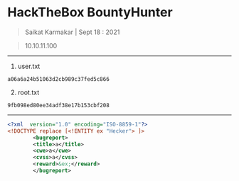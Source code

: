 # HackTheBox BountyHunter

> Saikat Karmakar | Sept 18 : 2021

> 10.10.11.100

--- 

1. user.txt
```
a06a6a24b51063d2cb989c37fed5c866
```
2. root.txt
```
9fb098ed80ee34adf38e17b153cbf208
```


---

```xml
<?xml  version="1.0" encoding="ISO-8859-1"?>
<!DOCTYPE replace [<!ENTITY ex "Hecker"> ]>
		<bugreport>
		<title>a</title>
		<cwe>a</cwe>
		<cvss>a</cvss>
		<reward>&ex;</reward>
		</bugreport>
```